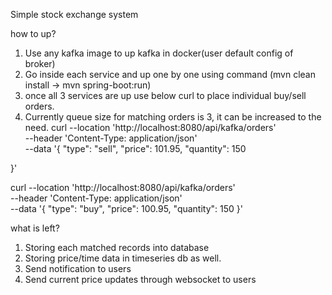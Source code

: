 Simple stock exchange system

how to up?
1. Use any kafka image to up kafka in docker(user default config of broker)
2. Go inside each service and up one by one using command (mvn clean install -> mvn spring-boot:run)
3. once all 3 services are up use below curl to place individual buy/sell orders.
4. Currently queue size for matching orders is 3, it can be increased to the need.
   curl --location 'http://localhost:8080/api/kafka/orders' \
--header 'Content-Type: application/json' \
--data '{
  "type": "sell",
  "price": 101.95,
  "quantity": 150

}'

curl --location 'http://localhost:8080/api/kafka/orders' \
--header 'Content-Type: application/json' \
--data '{
  "type": "buy",
  "price": 100.95,
  "quantity": 150
}'

what is left?
1. Storing each matched records into database
2. Storing price/time data in timeseries db as well.
3. Send notification to users
4. Send current price updates through websocket to users
